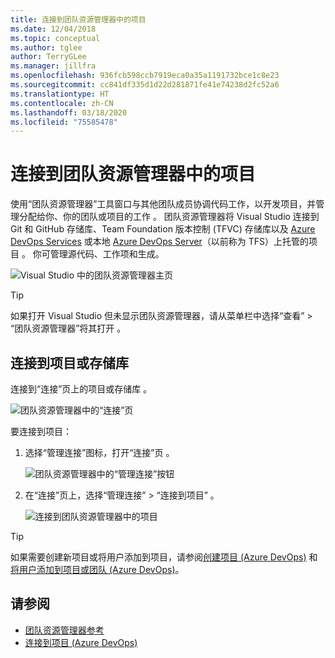 ```yaml
---
title: 连接到团队资源管理器中的项目
ms.date: 12/04/2018
ms.topic: conceptual
ms.author: tglee
author: TerryGLee
ms.manager: jillfra
ms.openlocfilehash: 936fcb598ccb7919eca0a35a1191732bce1c8e23
ms.sourcegitcommit: cc841df335d1d22d281871fe41e74238d2fc52a6
ms.translationtype: HT
ms.contentlocale: zh-CN
ms.lasthandoff: 03/18/2020
ms.locfileid: "75585478"
---
```

# <a name="connect-to-projects-in-team-explorer"></a>连接到团队资源管理器中的项目

使用“团队资源管理器”工具窗口与其他团队成员协调代码工作，以开发项目，并管理分配给你、你的团队或项目的工作  。 团队资源管理器将 Visual Studio 连接到 Git 和 GitHub 存储库、Team Foundation 版本控制 (TFVC) 存储库以及 [Azure DevOps Services](/azure/devops/user-guide/what-is-azure-devops-services) 或本地 [Azure DevOps Server](/azure/devops/index-all)（以前称为 TFS）上托管的项目  。 你可管理源代码、工作项和生成。

![Visual Studio 中的团队资源管理器主页](media/team-explorer/team-explorer.png)

> [!TIP]
> 如果打开 Visual Studio 但未显示团队资源管理器，请从菜单栏中选择“查看” > “团队资源管理器”将其打开    。

## <a name="connect-to-a-project-or-repository"></a>连接到项目或存储库

连接到“连接”页上的项目或存储库  。

![团队资源管理器中的“连接”页](media/team-explorer/connect.png)

要连接到项目：

1. 选择“管理连接”图标，打开“连接”页   。

   ![团队资源管理器中的“管理连接”按钮](media/team-explorer/manage-connections.png)

1. 在“连接”页上，选择“管理连接” > “连接到项目”    。

   ![连接到团队资源管理器中的项目](media/team-explorer/connect-project.png)

> [!TIP]
> 如果需要创建新项目或将用户添加到项目，请参阅[创建项目 (Azure DevOps)](/azure/devops/organizations/projects/create-project) 和[将用户添加到项目或团队 (Azure DevOps)](/azure/devops/organizations/security/add-users-team-project)。

## <a name="see-also"></a>请参阅

- [团队资源管理器参考](reference/team-explorer-reference.md)
- [连接到项目 (Azure DevOps)](/azure/devops/organizations/projects/connect-to-projects)
